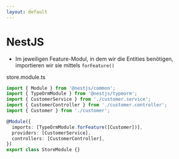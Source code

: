 ```yaml
---
layout: default
---
```


# NestJS <SubHeading text="Datenbankanbindung"/>

<div class="grid grid-cols-12 gap-6">
<div class="col-span-12">

- Im jeweiligen Feature-Modul, in dem wir die Entities benötigen, importieren wir sie mittels `forFeature()`

</div>
<div class="col-span-12">

<Filename>store.module.ts</Filename>

<!-- prettier-ignore-start -->

```ts
import { Module } from '@nestjs/common';
import { TypeOrmModule } from '@nestjs/typeorm';
import { CustomerService } from './customer.service';
import { CustomerController } from './customer.controller';
import { Customer } from './customer';

@Module({
  imports: [TypeOrmModule.forFeature([Customer])],
  providers: [CustomerService],
  controllers: [CustomerController],
})
export class StoreModule {}
```

<!-- prettier-ignore-end -->

</div>
</div>

<PageNumber/>
